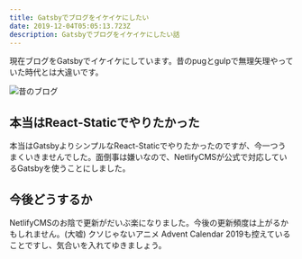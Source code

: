 ```yaml
---
title: Gatsbyでブログをイケイケにしたい
date: 2019-12-04T05:05:13.723Z
description: Gatsbyでブログをイケイケにしたい話
---
```

現在ブログをGatsbyでイケイケにしています。昔のpugとgulpで無理矢理やっていた時代とは大違いです。

![](/img/before-sc3.png "昔のブログ")

## 本当はReact-Staticでやりたかった
本当はGatsbyよりシンプルなReact-Staticでやりたかったのですが、今一つうまくいきませんでした。面倒事は嫌いなので、NetlifyCMSが公式で対応しているGatsbyを使うことにしました。

## 今後どうするか
NetlifyCMSのお陰で更新がだいぶ楽になりました。今後の更新頻度は上がるかもしれません。(大嘘)
クソじゃないアニメ Advent Calendar 2019も控えていることですし、気合いを入れてゆきましょう。
